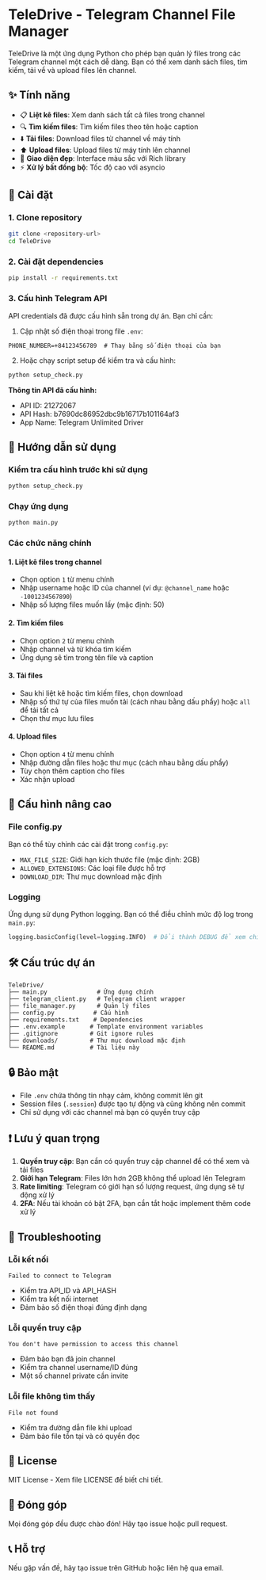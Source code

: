 # TeleDrive - Telegram Channel File Manager

TeleDrive là một ứng dụng Python cho phép bạn quản lý files trong các Telegram channel một cách dễ dàng. Bạn có thể xem danh sách files, tìm kiếm, tải về và upload files lên channel.

## ✨ Tính năng

- 📋 **Liệt kê files**: Xem danh sách tất cả files trong channel
- 🔍 **Tìm kiếm files**: Tìm kiếm files theo tên hoặc caption
- ⬇️ **Tải files**: Download files từ channel về máy tính
- ⬆️ **Upload files**: Upload files từ máy tính lên channel
- 🎨 **Giao diện đẹp**: Interface màu sắc với Rich library
- ⚡ **Xử lý bất đồng bộ**: Tốc độ cao với asyncio

## 🚀 Cài đặt

### 1. Clone repository
```bash
git clone <repository-url>
cd TeleDrive
```

### 2. Cài đặt dependencies
```bash
pip install -r requirements.txt
```

### 3. Cấu hình Telegram API

API credentials đã được cấu hình sẵn trong dự án. Bạn chỉ cần:

1. Cập nhật số điện thoại trong file `.env`:
```env
PHONE_NUMBER=+84123456789  # Thay bằng số điện thoại của bạn
```

2. Hoặc chạy script setup để kiểm tra và cấu hình:
```bash
python setup_check.py
```

**Thông tin API đã cấu hình:**
- API ID: 21272067
- API Hash: b7690dc86952dbc9b16717b101164af3
- App Name: Telegram Unlimited Driver

## 📖 Hướng dẫn sử dụng

### Kiểm tra cấu hình trước khi sử dụng
```bash
python setup_check.py
```

### Chạy ứng dụng
```bash
python main.py
```

### Các chức năng chính

#### 1. Liệt kê files trong channel
- Chọn option `1` từ menu chính
- Nhập username hoặc ID của channel (ví dụ: `@channel_name` hoặc `-1001234567890`)
- Nhập số lượng files muốn lấy (mặc định: 50)

#### 2. Tìm kiếm files
- Chọn option `2` từ menu chính
- Nhập channel và từ khóa tìm kiếm
- Ứng dụng sẽ tìm trong tên file và caption

#### 3. Tải files
- Sau khi liệt kê hoặc tìm kiếm files, chọn download
- Nhập số thứ tự của files muốn tải (cách nhau bằng dấu phẩy) hoặc `all` để tải tất cả
- Chọn thư mục lưu files

#### 4. Upload files
- Chọn option `4` từ menu chính
- Nhập đường dẫn files hoặc thư mục (cách nhau bằng dấu phẩy)
- Tùy chọn thêm caption cho files
- Xác nhận upload

## 🔧 Cấu hình nâng cao

### File config.py
Bạn có thể tùy chỉnh các cài đặt trong `config.py`:

- `MAX_FILE_SIZE`: Giới hạn kích thước file (mặc định: 2GB)
- `ALLOWED_EXTENSIONS`: Các loại file được hỗ trợ
- `DOWNLOAD_DIR`: Thư mục download mặc định

### Logging
Ứng dụng sử dụng Python logging. Bạn có thể điều chỉnh mức độ log trong `main.py`:
```python
logging.basicConfig(level=logging.INFO)  # Đổi thành DEBUG để xem chi tiết hơn
```

## 🛠️ Cấu trúc dự án

```
TeleDrive/
├── main.py              # Ứng dụng chính
├── telegram_client.py   # Telegram client wrapper
├── file_manager.py      # Quản lý files
├── config.py           # Cấu hình
├── requirements.txt    # Dependencies
├── .env.example       # Template environment variables
├── .gitignore         # Git ignore rules
├── downloads/         # Thư mục download mặc định
└── README.md          # Tài liệu này
```

## 🔒 Bảo mật

- File `.env` chứa thông tin nhạy cảm, không commit lên git
- Session files (`.session`) được tạo tự động và cũng không nên commit
- Chỉ sử dụng với các channel mà bạn có quyền truy cập

## ❗ Lưu ý quan trọng

1. **Quyền truy cập**: Bạn cần có quyền truy cập channel để có thể xem và tải files
2. **Giới hạn Telegram**: Files lớn hơn 2GB không thể upload lên Telegram
3. **Rate limiting**: Telegram có giới hạn số lượng request, ứng dụng sẽ tự động xử lý
4. **2FA**: Nếu tài khoản có bật 2FA, bạn cần tắt hoặc implement thêm code xử lý

## 🐛 Troubleshooting

### Lỗi kết nối
```
Failed to connect to Telegram
```
- Kiểm tra API_ID và API_HASH
- Kiểm tra kết nối internet
- Đảm bảo số điện thoại đúng định dạng

### Lỗi quyền truy cập
```
You don't have permission to access this channel
```
- Đảm bảo bạn đã join channel
- Kiểm tra channel username/ID đúng
- Một số channel private cần invite

### Lỗi file không tìm thấy
```
File not found
```
- Kiểm tra đường dẫn file khi upload
- Đảm bảo file tồn tại và có quyền đọc

## 📝 License

MIT License - Xem file LICENSE để biết chi tiết.

## 🤝 Đóng góp

Mọi đóng góp đều được chào đón! Hãy tạo issue hoặc pull request.

## 📞 Hỗ trợ

Nếu gặp vấn đề, hãy tạo issue trên GitHub hoặc liên hệ qua email.
